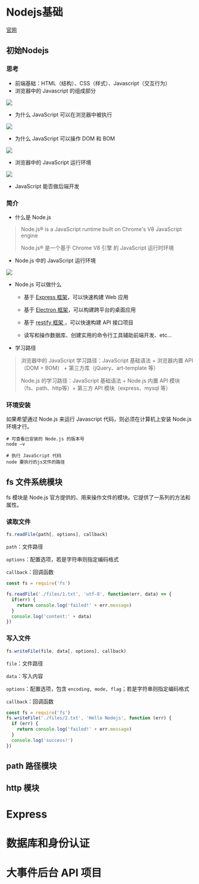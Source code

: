 

# Nodejs基础

[官网](https://nodejs.org/zh-cn/)



## 初始Nodejs

### 思考

- 前端基础：HTML（结构）、CSS（样式）、Javascript（交互行为）
- 浏览器中的 Javascript 的组成部分

![](https://notes2021.oss-cn-beijing.aliyuncs.com/2021/image-20221204103959356.png)



- 为什么 JavaScript 可以在浏览器中被执行

![](https://notes2021.oss-cn-beijing.aliyuncs.com/2021/image-20221204104636509.png)

- 为什么 JavaScript 可以操作 DOM 和 BOM

![](https://notes2021.oss-cn-beijing.aliyuncs.com/2021/image-20221204104940020.png)

- 浏览器中的 JavaScript 运行环境

![](https://notes2021.oss-cn-beijing.aliyuncs.com/2021/image-20221204105049799.png)

- JavaScript 能否做后端开发



### 简介

- 什么是 Node.js

> Node.js® is a JavaScript runtime built on Chrome's V8 JavaScript engine
>
> Node.js® 是一个基于 Chrome V8 引擎 的 JavaScript 运行时环境



- Node.js 中的 JavaScript 运行环境

![](https://notes2021.oss-cn-beijing.aliyuncs.com/2021/image-20221204105556619.png)



- Node.js 可以做什么

  - 基于 [Express 框架](http://www.expressjs.com.cn/)，可以快速构建 Web 应用

  - 基于 [Electron 框架](https://electronjs.org/)，可以构建跨平台的桌面应用

  - 基于 [restify 框架 ](http://restify.com/)，可以快速构建 API 接口项目

  - 读写和操作数据库、创建实用的命令行工具辅助前端开发、etc…

- 学习路径

> 浏览器中的 JavaScript 学习路径：JavaScript 基础语法 + 浏览器内置 API（DOM + BOM） + 第三方库（jQuery、art-template 等）
>
> Node.js 的学习路径：JavaScript 基础语法 + Node.js 内置 API 模块（fs、path、http等）+ 第三方 API 模块（express、mysql 等）

### 环境安装

如果希望通过 Node.js 来运行 Javascript 代码，则必须在计算机上安装 Node.js 环境才行。

```shell
# 可查看已安装的 Node.js 的版本号
node –v

# 执行 JavaScript 代码
node 要执行的js文件的路径
```



## fs 文件系统模块

fs 模块是 Node.js 官方提供的、用来操作文件的模块。它提供了一系列的方法和属性。



### 读取文件

```javascript
fs.readFile(path[, options], callback)
```

`path`：文件路径

`options`：配置选项，若是字符串则指定编码格式

`callback`：回调函数



```javascript
const fs = require('fs')

fs.readFile('./files/1.txt', 'utf-8', function(err, data) => {
  if(err) {
    return console.log('failed!' + err.message)
  }
  console.log('content:' + data)
})

```





### 写入文件

```javascript
fs.writeFile(file, data[, options], callback)
```

`file`：文件路径

`data`：写入内容

`options`：配置选项，包含 `encoding, mode, flag`；若是字符串则指定编码格式

`callback`：回调函数

```javascript
const fs = require('fs')
fs.writeFile('./files/2.txt', 'Hello Nodejs', function (err) {
  if (err) {
    return console.log('failed!' + err.message)
  }
  console.log('success!')
})
```











## path 路径模块



## http 模块





# Express





# 数据库和身份认证





# 大事件后台 API 项目

























